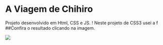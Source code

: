 # A Viagem de Chihiro

Projeto desenvolvido em Html, CSS e JS. 
! Neste projeto de CSS3 usei a f
##Confira o resultado clicando na imagem.

<a href="https://mariocarvalho001.github.io/One-Page-Chihiro/" target="_blank" ><img src="https://www.planocritico.com/wp-content/uploads/2021/03/a_viagem_de_chihiro_plano_critico.jpg"></a>

